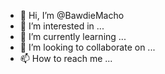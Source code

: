 - 👋 Hi, I’m @BawdieMacho
- 👀 I’m interested in ...
- 🌱 I’m currently learning ...
- 💞️ I’m looking to collaborate on ...
- 📫 How to reach me ...

<!---
BawdieMacho/BawdieMacho is a ✨ special ✨ repository because its `README.md` (this file) appears on your GitHub profile.
You can click the Preview link to take a look at your changes.
--->
